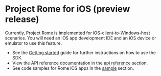 # Project Rome for iOS (preview release)

Currently, Project Rome is implemented for iOS-client-to-Windows-host scenarios. You will need an iOS app development IDE and an iOS device or emulator to use this feature.

* See the [Getting started](getting-started-rome-ios.md) guide for further instructions on how to use the SDK.
* View the API reference documentation in the [api reference](../api-reference/index.md) section.
* See code samples for Rome iOS apps in the [sample](https://github.com/Microsoft/project-rome/tree/master/iOS/sample) section.